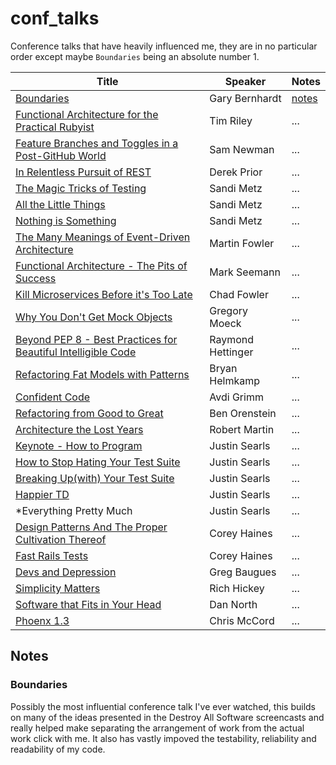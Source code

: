 # conf_talks
Conference talks that have heavily influenced me, they are in no particular order except maybe `Boundaries` being an absolute number 1.

| Title | Speaker | Notes |
| ----- | ------- | ----- |
| [Boundaries](https://www.destroyallsoftware.com/talks/boundaries) | Gary Bernhardt | [notes](#boundaries) |
| [Functional Architecture for the Practical Rubyist](https://www.youtube.com/watch?v=7qnsRejCyEQ) | Tim Riley | ... |
| [Feature Branches and Toggles in a Post-GitHub World](https://www.youtube.com/watch?v=lqRQYEHAtpk) | Sam Newman | ... |
| [In Relentless Pursuit of REST](https://www.youtube.com/watch?v=HctYHe-YjnE) | Derek Prior | ... |
| [The Magic Tricks of Testing](https://www.youtube.com/watch?v=URSWYvyc42M) | Sandi Metz | ... |
| [All the Little Things](https://www.youtube.com/watch?v=8bZh5LMaSmE) | Sandi Metz | ... |
| [Nothing is Something](https://www.youtube.com/watch?v=OMPfEXIlTVE) | Sandi Metz | ... |
| [The Many Meanings of Event-Driven Architecture](https://www.youtube.com/watch?v=STKCRSUsyP0) | Martin Fowler| ... |
| [Functional Architecture - The Pits of Success](https://www.youtube.com/watch?v=US8QG9I1XW0) | Mark Seemann | ... |
| [Kill Microservices Before it's Too Late](https://www.youtube.com/watch?v=-UKEPd2ipEk) | Chad Fowler | ... |
| [Why You Don't Get Mock Objects](https://www.youtube.com/watch?v=R9FOchgTtLM) | Gregory Moeck | ... |
| [Beyond PEP 8 - Best Practices for Beautiful Intelligible Code](https://www.youtube.com/watch?v=wf-BqAjZb8M) | Raymond Hettinger | ... |
| [Refactoring Fat Models with Patterns](https://www.youtube.com/watch?v=5yX6ADjyqyE) | Bryan Helmkamp | ... |
| [Confident Code](https://www.youtube.com/watch?v=T8J0j2xJFgQ) | Avdi Grimm | ... |
| [Refactoring from Good to Great](https://www.youtube.com/watch?v=DC-pQPq0acs) | Ben Orenstein | ... |
| [Architecture the Lost Years](https://www.youtube.com/watch?v=WpkDN78P884) | Robert Martin | ... |
| [Keynote - How to Program](https://www.youtube.com/watch?v=V4fnzHxHXMI) | Justin Searls | ... |
| [How to Stop Hating Your Test Suite](https://www.youtube.com/watch?v=VD51AkG8EZw) | Justin Searls | ... |
| [Breaking Up(with) Your Test Suite](https://www.youtube.com/watch?v=9_3RsSvgRd4) | Justin Searls | ... |
| [Happier TD](https://www.youtube.com/watch?v=nH8EnmdEBj4) | Justin Searls | ... |
| *Everything Pretty Much | Justin Searls | ... |
| [Design Patterns And The Proper Cultivation Thereof](https://www.youtube.com/watch?v=vqN3TQgsXzI) | Corey Haines | ... |
| [Fast Rails Tests](https://www.youtube.com/watch?v=bNn6M2vqxHE) | Corey Haines | ... |
| [Devs and Depression](https://www.youtube.com/watch?v=yFIa-Mc2KSk) | Greg Baugues | ... |
| [Simplicity Matters](https://www.youtube.com/watch?v=rI8tNMsozo0) | Rich Hickey | ... |
| [Software that Fits in Your Head](https://www.youtube.com/watch?v=4Y0tOi7QWqM) | Dan North | ... |
| [Phoenx 1.3](https://www.youtube.com/watch?v=tMO28ar0lW8) | Chris McCord | ... |


## Notes

### Boundaries

Possibly the most influential conference talk I've ever watched, this builds on many of the ideas presented in the Destroy All Software screencasts and really helped make separating the arrangement of work from the actual work click with me.  It also has vastly impoved the testability, reliability and readability of my code.
